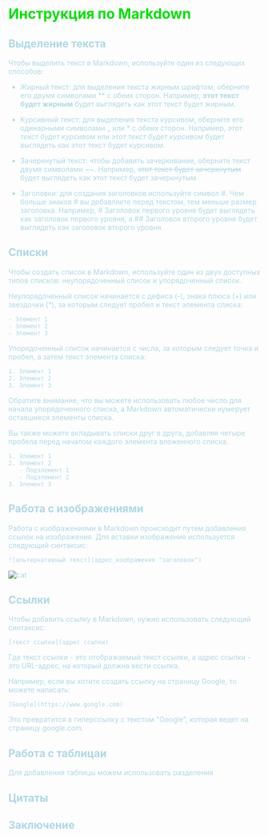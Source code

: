 <font color="grei">

# Инструкция по Markdown
</font>
<font color="#ADD8E6">

## Выделение текста

Чтобы выделить текст в Markdown, используйте один из следующих способов:

* Жирный текст: для выделения текста жирным шрифтом, оберните его двумя символами ** с обеих сторон. Например, **этот текст будет жирным** будет выглядеть как этот текст будет жирным.

* Курсивный текст: для выделения текста курсивом, оберните его одинарными символами _ или * с обеих сторон. Например, _этот текст будет курсивом_ или *этот текст будет курсивом* будет выглядеть как этот текст будет курсивом.

* Зачеркнутый текст: чтобы добавить зачеркивание, оберните текст двумя символами ~~. Например, ~~этот текст будет зачеркнутым~~ будет выглядеть как этот текст будет зачеркнутым.

* Заголовки: для создания заголовков используйте символ #. Чем больше знаков # вы добавляете перед текстом, тем меньше размер заголовка. Например, # Заголовок первого уровня будет выглядеть как заголовок первого уровня, а ## Заголовок второго уровня будет выглядеть как заголовок второго уровня.
## Списки
Чтобы создать список в Markdown, используйте один из двух доступных типов списков: неупорядоченный список и упорядоченный список.

Неупорядоченный список начинается с дефиса (-), знака плюса (+) или звездочки (*), за которым следует пробел и текст элемента списка:
```
- Элемент 1
- Элемент 2
- Элемент 3
```
Упорядоченный список начинается с числа, за которым следует точка и пробел, а затем текст элемента списка:
```
1. Элемент 1
2. Элемент 2
3. Элемент 3

```
Обратите внимание, что вы можете использовать любое число для начала упорядоченного списка, а Markdown автоматически нумерует оставшиеся элементы списка.

Вы также можете вкладывать списки друг в друга, добавляя четыре пробела перед началом каждого элемента вложенного списка.
```
1. Элемент 1
2. Элемент 2
   - Подэлемент 1
   - Подэлемент 2
3. Элемент 3
```

## Работа с изображениями
Работа с изображениями в Markdown происходит путем добавления ссылок на изображения. Для вставки изображения используется следующий синтаксис:
```
![альтернативный текст](адрес_изображения "заголовок")
```

![cat](cat.png)
## Ссылки
Чтобы добавить ссылку в Markdown, нужно использовать следующий синтаксис:
```
[текст ссылки](адрес ссылки)
```
Где текст ссылки - это отображаемый текст ссылки, а адрес ссылки - это URL-адрес, на который должна вести ссылка.

Например, если вы хотите создать ссылку на страницу Google, то можете написать:
```
[Google](https://www.google.com)
```
Это превратится в гиперссылку с текстом "Google", которая ведет на страницу google.com.
## Работа с таблицаи
Для добавления таблицы можем использовать разделения
## Цитаты 

## Заключение
</font>